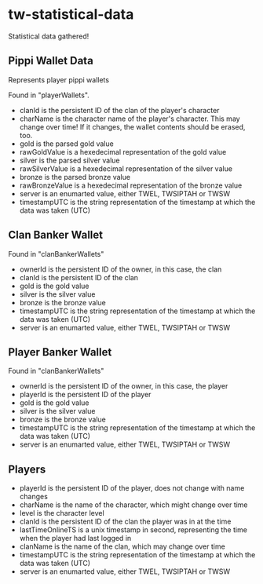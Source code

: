 # tw-statistical-data

Statistical data gathered!

## Pippi Wallet Data 

Represents player pippi wallets

Found in "playerWallets".

* clanId is the persistent ID of the clan of the player's character
* charName is the character name of the player's character. This may change over time! If it changes, the wallet contents should be erased, too.
* gold is the parsed gold value
* rawGoldValue is a hexedecimal representation of the gold value
* silver is the parsed silver value
* rawSilverValue is a hexedecimal representation of the silver value
* bronze is the parsed bronze value
* rawBronzeValue is a hexedecimal representation of the bronze value
* server is an enumarted value, either TWEL, TWSIPTAH or TWSW
* timestampUTC is the string representation of the timestamp at which the data was taken (UTC)

## Clan Banker Wallet

Found in "clanBankerWallets"
* ownerId is the persistent ID of the owner, in this case, the clan 
* clanId is the persistent ID of the clan
* gold is the gold value
* silver is the silver value
* bronze is the bronze value
* timestampUTC is the string representation of the timestamp at which the data was taken (UTC)
* server is an enumarted value, either TWEL, TWSIPTAH or TWSW

## Player Banker Wallet

Found in "clanBankerWallets"
* ownerId is the persistent ID of the owner, in this case, the player 
* playerId is the persistent ID of the player
* gold is the gold value
* silver is the silver value
* bronze is the bronze value
* timestampUTC is the string representation of the timestamp at which the data was taken (UTC)
* server is an enumarted value, either TWEL, TWSIPTAH or TWSW

## Players
* playerId is the persistent ID of the player, does not change with name changes
* charName is the name of the character, which might change over time
* level is the character level
* clanId is the persistent ID of the clan the player was in at the time
* lastTimeOnlineTS is a unix timestamp in second, representing the time when the player had last logged in
* clanName is the name of the clan, which may change over time
* timestampUTC is the string representation of the timestamp at which the data was taken (UTC)
* server is an enumarted value, either TWEL, TWSIPTAH or TWSW


